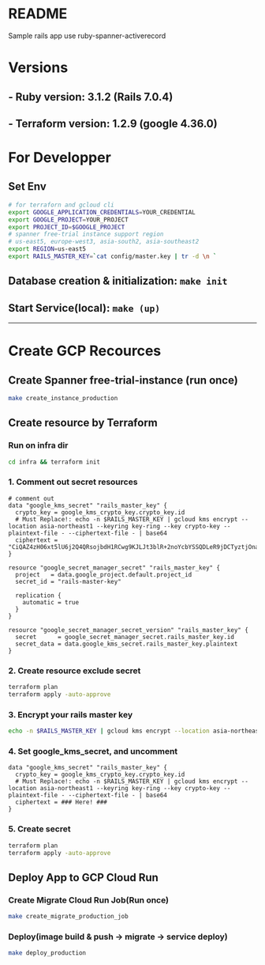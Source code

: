 # README

Sample rails app use ruby-spanner-activerecord

# Versions
## -   Ruby version: 3.1.2 (Rails 7.0.4)
## - Terraform version: 1.2.9 (google 4.36.0)

# For Developper
## Set Env
```sh
# for terraforn and gcloud cli
export GOOGLE_APPLICATION_CREDENTIALS=YOUR_CREDENTIAL
export GOOGLE_PROJECT=YOUR_PROJECT
export PROJECT_ID=$GOOGLE_PROJECT
# spanner free-trial instance support region
# us-east5, europe-west3, asia-south2, asia-southeast2
export REGION=us-east5
export RAILS_MASTER_KEY=`cat config/master.key | tr -d \n `
```

## Database creation & initialization: `make init`

## Start Service(local): `make (up) `

---
# Create GCP Recources
## Create Spanner free-trial-instance (run once)
```sh
make create_instance_production
```
## Create resource by Terraform
### Run on infra dir
```sh
cd infra && terraform init
```

### 1. Comment out secret resources
```hcl
# comment out
data "google_kms_secret" "rails_master_key" {
  crypto_key = google_kms_crypto_key.crypto_key.id
  # Must Replace!: echo -n $RAILS_MASTER_KEY | gcloud kms encrypt --location asia-northeast1 --keyring key-ring --key crypto-key --plaintext-file - --ciphertext-file - | base64
  ciphertext = "CiQAZ4zH06xt5lU6j2Q4QRsojbdH1RCwg9KJLJt3blR+2noYcbYSSQDLeR9jDCTyztjOnaxTLsvcBjP82GLLCIRWfK5RtzAYt/x4IySg6Awot82dFLuOrYi3/zEk6W8rR+iEnrddxhPQDbJAlqAa3uU="
}

resource "google_secret_manager_secret" "rails_master_key" {
  project   = data.google_project.default.project_id
  secret_id = "rails-master-key"

  replication {
    automatic = true
  }
}

resource "google_secret_manager_secret_version" "rails_master_key" {
  secret      = google_secret_manager_secret.rails_master_key.id
  secret_data = data.google_kms_secret.rails_master_key.plaintext
}
```

### 2. Create resource exclude secret
```sh
terraform plan
terraform apply -auto-approve
```
### 3. Encrypt your rails master key 
```sh
echo -n $RAILS_MASTER_KEY | gcloud kms encrypt --location asia-northeast1 --keyring key-ring --key crypto-key --plaintext-file - --ciphertext-file - | base64
```
### 4. Set google_kms_secret, and uncomment
```hcl
data "google_kms_secret" "rails_master_key" {
  crypto_key = google_kms_crypto_key.crypto_key.id
  # Must Replace!: echo -n $RAILS_MASTER_KEY | gcloud kms encrypt --location asia-northeast1 --keyring key-ring --key crypto-key --plaintext-file - --ciphertext-file - | base64
  ciphertext = ### Here! ###
}
```
### 5. Create secret
```sh
terraform plan
terraform apply -auto-approve
```

## Deploy App to GCP Cloud Run
### Create Migrate Cloud Run Job(Run once)
```sh
make create_migrate_production_job
```
### Deploy(image build & push -> migrate -> service deploy)
```sh
make deploy_production
```
